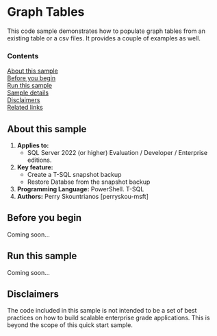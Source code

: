# Graph Tables
This code sample demonstrates how to populate graph tables from an existing table or a csv files. It provides a couple of examples as well.

### Contents

[About this sample](#about-this-sample)<br/>
[Before you begin](#before-you-begin)<br/>
[Run this sample](#run-this-sample)<br/>
[Sample details](#sample-details)<br/>
[Disclaimers](#disclaimers)<br/>
[Related links](#related-links)<br/>

<a name=about-this-sample></a>

## About this sample

1. **Applies to:**
	- SQL Server 2022 (or higher) Evaluation / Developer / Enterprise editions.
2. **Key feature:**
	- Create a T-SQL snapshot backup 
	- Restore Databse from the snapshot backup
3. **Programming Language:** PowerShell. T-SQL
5. **Authors:** Perry Skountrianos [perryskou-msft]

<a name=before-you-begin></a>

## Before you begin
Coming soon...

## Run this sample
Coming soon...

<a name=disclaimers></a>

## Disclaimers
The code included in this sample is not intended to be a set of best practices on how to build scalable enterprise grade applications. This is beyond the scope of this quick start sample.

<a name=related-links></a>

